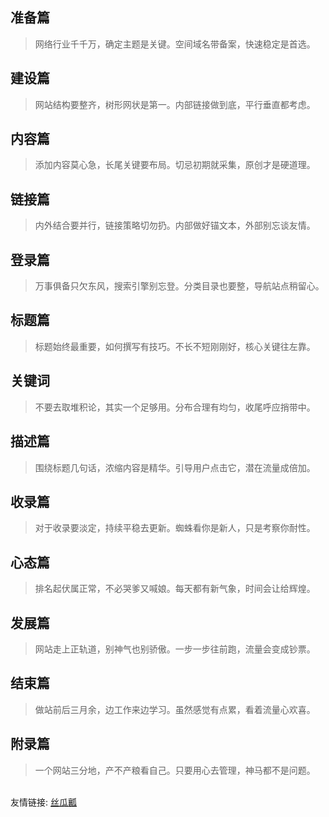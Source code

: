 ## 准备篇
> 网络行业千千万，确定主题是关键。空间域名带备案，快速稳定是首选。
## 建设篇
> 网站结构要整齐，树形网状是第一。内部链接做到底，平行垂直都考虑。
## 内容篇
> 添加内容莫心急，长尾关键要布局。切忌初期就采集，原创才是硬道理。
## 链接篇
> 内外结合要并行，链接策略切勿扔。内部做好锚文本，外部别忘谈友情。
## 登录篇
> 万事俱备只欠东风，搜索引擎别忘登。分类目录也要整，导航站点稍留心。
## 标题篇
> 标题始终最重要，如何撰写有技巧。不长不短刚刚好，核心关键往左靠。
## 关键词
> 不要去取堆积论，其实一个足够用。分布合理有均匀，收尾呼应捎带中。
## 描述篇
> 围绕标题几句话，浓缩内容是精华。引导用户点击它，潜在流量成倍加。
## 收录篇
> 对于收录要淡定，持续平稳去更新。蜘蛛看你是新人，只是考察你耐性。
## 心态篇
> 排名起伏属正常，不必哭爹又喊娘。每天都有新气象，时间会让给辉煌。
## 发展篇
> 网站走上正轨道，别神气也别骄傲。一步一步往前跑，流量会变成钞票。
## 结束篇
> 做站前后三月余，边工作来边学习。虽然感觉有点累，看着流量心欢喜。
## 附录篇
> 一个网站三分地，产不产粮看自己。只要用心去管理，神马都不是问题。
<br>
友情链接: <a href="http://www.siguar.com">丝瓜瓤</a>
